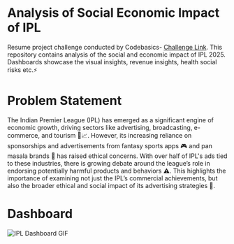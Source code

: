 # Analysis of Social Economic Impact of IPL
Resume project challenge conducted by Codebasics- [Challenge Link](https://codebasics.io/challenge/codebasics-resume-project-challenge). This repository contains analysis of the social and economic impact of IPL 2025. Dashboards showcase the visual insights, revenue insights, health social risks etc.⚡ 

# Problem Statement
The Indian Premier League (IPL) has emerged as a significant engine of economic growth, driving sectors like advertising, broadcasting, e-commerce, and tourism 💼📈. However, its increasing reliance on sponsorships and advertisements from fantasy sports apps 🎮 and pan masala brands 🚬 has raised ethical concerns.
With over half of IPL's ads tied to these industries, there is growing debate around the league’s role in endorsing potentially harmful products and behaviors ⚠️. This highlights the importance of examining not just the IPL’s commercial achievements, but also the broader ethical and social impact of its advertising strategies 🧠.

# Dashboard
![IPL Dashboard GIF](https://github.com/user-attachments/assets/4267521a-b25d-48d2-a260-c4f01ff0149b)
